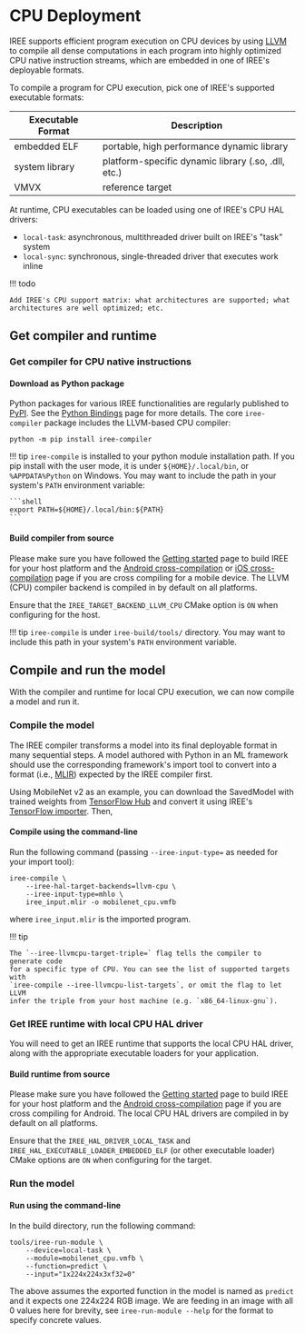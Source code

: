 # CPU Deployment

IREE supports efficient program execution on CPU devices by using
[LLVM](https://llvm.org/) to compile all dense computations in each program into
highly optimized CPU native instruction streams, which are embedded in one of
IREE's deployable formats.

To compile a program for CPU execution, pick one of IREE's supported executable
formats:

| Executable Format | Description                                           |
| ----------------- | ----------------------------------------------------- |
| embedded ELF      | portable, high performance dynamic library            |
| system library    | platform-specific dynamic library (.so, .dll, etc.)   |
| VMVX              | reference target                                      |

At runtime, CPU executables can be loaded using one of IREE's CPU HAL drivers:

* `local-task`: asynchronous, multithreaded driver built on IREE's "task"
   system
* `local-sync`: synchronous, single-threaded driver that executes work inline

!!! todo

    Add IREE's CPU support matrix: what architectures are supported; what
    architectures are well optimized; etc.

<!-- TODO(??): when to use CPU vs GPU vs other backends -->

## Get compiler and runtime

### Get compiler for CPU native instructions

#### Download as Python package

Python packages for various IREE functionalities are regularly published
to [PyPI](https://pypi.org/user/google-iree-pypi-deploy/). See the
[Python Bindings](../bindings/python.md) page for more details. The core
`iree-compiler` package includes the LLVM-based CPU compiler:

``` shell
python -m pip install iree-compiler
```

!!! tip
    `iree-compile` is installed to your python module installation path. If you
    pip install with the user mode, it is under `${HOME}/.local/bin`, or
    `%APPDATA%Python` on Windows. You may want to include the path in your
    system's `PATH` environment variable:

    ```shell
    export PATH=${HOME}/.local/bin:${PATH}
    ```

#### Build compiler from source

Please make sure you have followed the
[Getting started](../building-from-source/getting-started.md) page to build IREE
for your host platform and the
[Android cross-compilation](../building-from-source/android.md) or
[iOS cross-compilation](../building-from-source/ios.md) page if you are cross
compiling for a mobile device. The LLVM (CPU) compiler backend is compiled in by
default on all platforms.

Ensure that the `IREE_TARGET_BACKEND_LLVM_CPU` CMake option is `ON` when
configuring for the host.

!!! tip
    `iree-compile` is under `iree-build/tools/` directory. You may want to
    include this path in your system's `PATH` environment variable.

## Compile and run the model

With the compiler and runtime for local CPU execution, we can now compile a
model and run it.

### Compile the model

The IREE compiler transforms a model into its final deployable format in many
sequential steps. A model authored with Python in an ML framework should use the
corresponding framework's import tool to convert into a format (i.e.,
[MLIR](https://mlir.llvm.org/)) expected by the IREE compiler first.

Using MobileNet v2 as an example, you can download the SavedModel with trained
weights from
[TensorFlow Hub](https://tfhub.dev/google/tf2-preview/mobilenet_v2/classification)
and convert it using IREE's
[TensorFlow importer](../getting-started/tensorflow.md). Then,

#### Compile using the command-line

Run the following command (passing `--iree-input-type=` as needed for your
import tool):

``` shell hl_lines="2"
iree-compile \
    --iree-hal-target-backends=llvm-cpu \
    --iree-input-type=mhlo \
    iree_input.mlir -o mobilenet_cpu.vmfb
```

where `iree_input.mlir` is the imported program.

!!! tip

    The `--iree-llvmcpu-target-triple=` flag tells the compiler to generate code
    for a specific type of CPU. You can see the list of supported targets with
    `iree-compile --iree-llvmcpu-list-targets`, or omit the flag to let LLVM
    infer the triple from your host machine (e.g. `x86_64-linux-gnu`).

### Get IREE runtime with local CPU HAL driver

You will need to get an IREE runtime that supports the local CPU HAL driver,
along with the appropriate executable loaders for your application.

#### Build runtime from source

Please make sure you have followed the
[Getting started](../building-from-source/getting-started.md) page to build IREE
for your host platform and the
[Android cross-compilation](../building-from-source/android.md) page if you are
cross compiling for Android. The local CPU HAL drivers are compiled in by
default on all platforms.

<!-- TODO(??): a way to verify the driver is compiled in and supported -->

Ensure that the `IREE_HAL_DRIVER_LOCAL_TASK` and
`IREE_HAL_EXECUTABLE_LOADER_EMBEDDED_ELF` (or other executable loader) CMake
options are `ON` when configuring for the target.

### Run the model

#### Run using the command-line

In the build directory, run the following command:

``` shell hl_lines="2"
tools/iree-run-module \
    --device=local-task \
    --module=mobilenet_cpu.vmfb \
    --function=predict \
    --input="1x224x224x3xf32=0"
```

The above assumes the exported function in the model is named as `predict` and
it expects one 224x224 RGB image. We are feeding in an image with all 0 values
here for brevity, see `iree-run-module --help` for the format to specify
concrete values.

<!-- TODO(??): deployment options -->

<!-- TODO(??): measuring performance -->

<!-- TODO(??): troubleshooting -->
